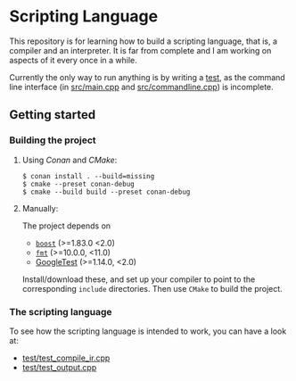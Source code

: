 # Scripting Language

This repository is for learning how to build a scripting language, that is, a compiler
and an interpreter. It is far from complete and I am working on aspects of it every once
in a while.

Currently the only way to run anything is by writing a [test](test), as the command line interface
(in [src/main.cpp](src/main.cpp) and [src/commandline.cpp](src/commandline.cpp)) is incomplete.

## Getting started

### Building the project

1. Using _Conan_ and _CMake_:
    ```
    $ conan install . --build=missing
    $ cmake --preset conan-debug
    $ cmake --build build --preset conan-debug
    ```
2. Manually:

    The project depends on
    - [`boost`](https://www.boost.org/) (>=1.83.0 <2.0)
    - [`fmt`](https://github.com/fmtlib/fmt) (>=10.0.0, <11.0)
    - [GoogleTest](https://github.com/google/googletest) (>=1.14.0, <2.0)

    Install/download these, and set up your compiler to point to the corresponding `include` directories.
    Then use `CMake` to build the project.

### The scripting language

To see how the scripting language is intended to work, you can have a look at:
- [test/test_compile_ir.cpp](test/test_compile_ir.cpp)
- [test/test_output.cpp](test/test_output.cpp)
